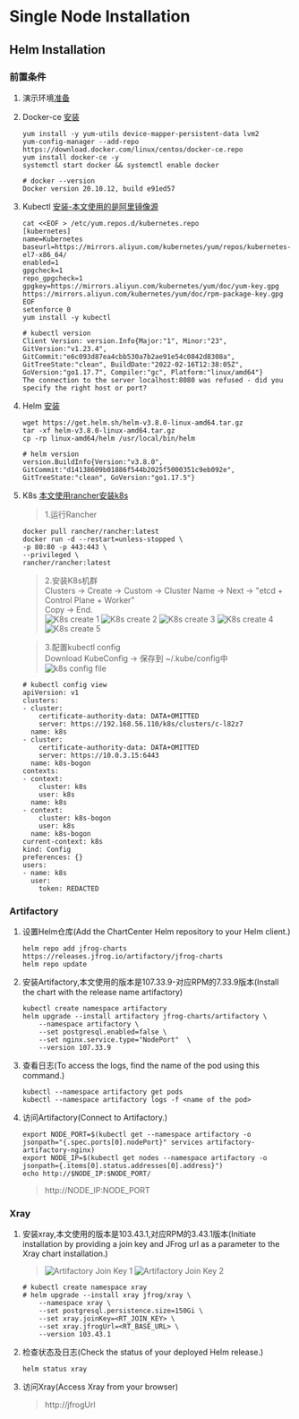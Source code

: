 # Single Node Installation
## Helm Installation

### 前置条件
1. 演示环境[准备](https://github.com/j1an5/JFrog_Self-Hosted#%E6%BC%94%E7%A4%BA%E7%8E%AF%E5%A2%83%E5%87%86%E5%A4%87)
2. Docker-ce [安装](https://docs.docker.com/compose/install/)
    ```
    yum install -y yum-utils device-mapper-persistent-data lvm2
    yum-config-manager --add-repo https://download.docker.com/linux/centos/docker-ce.repo
    yum install docker-ce -y
    systemctl start docker && systemctl enable docker 
    ```
    ```
    # docker --version
    Docker version 20.10.12, build e91ed57
    ```
3. Kubectl [安装-本文使用的是阿里镜像源](https://kubernetes.io/docs/tasks/tools/install-kubectl-linux/#install-using-native-package-management)
    ```
    cat <<EOF > /etc/yum.repos.d/kubernetes.repo
    [kubernetes]
    name=Kubernetes
    baseurl=https://mirrors.aliyun.com/kubernetes/yum/repos/kubernetes-el7-x86_64/
    enabled=1
    gpgcheck=1
    repo_gpgcheck=1
    gpgkey=https://mirrors.aliyun.com/kubernetes/yum/doc/yum-key.gpg https://mirrors.aliyun.com/kubernetes/yum/doc/rpm-package-key.gpg
    EOF
    setenforce 0
    yum install -y kubectl
    ```
    ```
    # kubectl version
    Client Version: version.Info{Major:"1", Minor:"23", GitVersion:"v1.23.4", GitCommit:"e6c093d87ea4cbb530a7b2ae91e54c0842d8308a", GitTreeState:"clean", BuildDate:"2022-02-16T12:38:05Z", GoVersion:"go1.17.7", Compiler:"gc", Platform:"linux/amd64"}
    The connection to the server localhost:8080 was refused - did you specify the right host or port?
    ```
4. Helm [安装](https://helm.sh/docs/intro/install/)
    ```
    wget https://get.helm.sh/helm-v3.8.0-linux-amd64.tar.gz
    tar -xf helm-v3.8.0-linux-amd64.tar.gz
    cp -rp linux-amd64/helm /usr/local/bin/helm
    ```
    ```
    # helm version
    version.BuildInfo{Version:"v3.8.0", GitCommit:"d14138609b01886f544b2025f5000351c9eb092e", GitTreeState:"clean", GoVersion:"go1.17.5"}
    ```
5. K8s [本文使用rancher安装k8s]()
    >1.运行Rancher
    ```
    docker pull rancher/rancher:latest
    docker run -d --restart=unless-stopped \
    -p 80:80 -p 443:443 \
    --privileged \
    rancher/rancher:latest
    ```
    >2.安装K8s机群<br>
    Clusters -> Create -> Custom -> Cluster Name -> Next -> "etcd + Control Plane + Worker"<br>
    Copy -> End.<br>
    ![K8s create 1](https://github.com/j1an5/JFrog_Self-Hosted/blob/main/resource/images/K8s%20create%201.png)
    ![K8s create 2](https://github.com/j1an5/JFrog_Self-Hosted/blob/main/resource/images/K8s%20create%202.png)
    ![K8s create 3](https://github.com/j1an5/JFrog_Self-Hosted/blob/main/resource/images/K8s%20create%203.png)
    ![K8s create 4](https://github.com/j1an5/JFrog_Self-Hosted/blob/main/resource/images/K8s%20create%204.png)
    ![K8s create 5](https://github.com/j1an5/JFrog_Self-Hosted/blob/main/resource/images/K8s%20create%205.png)
 
    >3.配置kubectl config<br>
    Download KubeConfig -> 保存到 ~/.kube/config中<br>
    ![k8s config file](https://github.com/j1an5/JFrog_Self-Hosted/blob/main/resource/images/K8s%20config%20file.png)
    ```
    # kubectl config view
    apiVersion: v1
    clusters:
    - cluster:
        certificate-authority-data: DATA+OMITTED
        server: https://192.168.56.110/k8s/clusters/c-l82z7
      name: k8s
    - cluster:
        certificate-authority-data: DATA+OMITTED
        server: https://10.0.3.15:6443
      name: k8s-bogon
    contexts:
    - context:
        cluster: k8s
        user: k8s
      name: k8s
    - context:
        cluster: k8s-bogon
        user: k8s
      name: k8s-bogon
    current-context: k8s
    kind: Config
    preferences: {}
    users:
    - name: k8s
      user:
        token: REDACTED
    ```

### Artifactory
1. 设置Helm仓库(Add the ChartCenter Helm repository to your Helm client.)
    ```
    helm repo add jfrog-charts https://releases.jfrog.io/artifactory/jfrog-charts
    helm repo update
    ```
2. 安装Artifactory,本文使用的版本是107.33.9-对应RPM的7.33.9版本(Install the chart with the release name artifactory)
    ```
    kubectl create namespace artifactory
    helm upgrade --install artifactory jfrog-charts/artifactory \
        --namespace artifactory \
        --set postgresql.enabled=false \
        --set nginx.service.type="NodePort"  \
        --version 107.33.9
    ```
3. 查看日志(To access the logs, find the name of the pod using this command.)
    ```
    kubectl --namespace artifactory get pods
    kubectl --namespace artifactory logs -f <name of the pod>
    ```
4. 访问Artifactory(Connect to Artifactory.)
    ```
    export NODE_PORT=$(kubectl get --namespace artifactory -o jsonpath="{.spec.ports[0].nodePort}" services artifactory-artifactory-nginx)
    export NODE_IP=$(kubectl get nodes --namespace artifactory -o jsonpath={.items[0].status.addresses[0].address}")
    echo http://$NODE_IP:$NODE_PORT/
    ```
    > http://NODE_IP:NODE_PORT


### Xray
1. 安装xray,本文使用的版本是103.43.1,对应RPM的3.43.1版本(Initiate installation by providing a join key and JFrog url as a parameter to the Xray chart installation.)
    >![Artifactory Join Key 1](https://github.com/j1an5/JFrog_Self-Hosted/blob/main/resource/images/Artifactory%20Join%20Key%201.png?raw=true)
    ![Artifactory Join Key 2](https://github.com/j1an5/JFrog_Self-Hosted/blob/main/resource/images/Artifactory%20Join%20Key%202.png?raw=true)
    ```
    # kubectl create namespace xray
    # helm upgrade --install xray jfrog/xray \
        --namespace xray \
        --set postgresql.persistence.size=150Gi \
        --set xray.joinKey=<RT_JOIN_KEY> \
        --set xray.jfrogUrl=<RT_BASE_URL> \
        --version 103.43.1
    ```
4. 检查状态及日志(Check the status of your deployed Helm release.)
    ```
    helm status xray
    ```
5. 访问Xray(Access Xray from your browser)
    >http://jfrogUrl